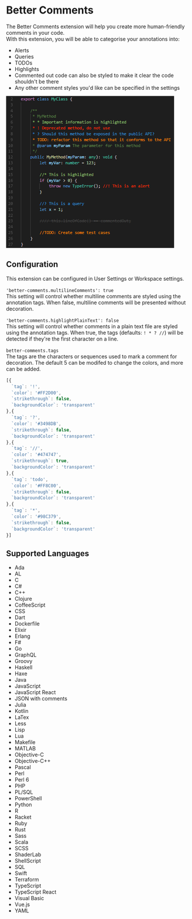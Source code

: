 # Better Comments

The Better Comments extension will help you create more human-friendly comments in your code.  
With this extension, you will be able to categorise your annotations into:
* Alerts
* Queries
* TODOs
* Highlights
* Commented out code can also be styled to make it clear the code shouldn't be there
* Any other comment styles you'd like can be specified in the settings

![Annotated code](images/better-comments.PNG)

## Configuration

This extension can be configured in User Settings or Workspace settings.


`'better-comments.multilineComments': true`  
 This setting will control whether multiline comments are styled using the annotation tags.
 When false, multiline comments will be presented without decoration.

`'better-comments.highlightPlainText': false`  
This setting will control whether comments in a plain text file are styled using the annotation tags.
When true, the tags (defaults: `! * ? //`) will be detected if they're the first character on a line.

`better-comments.tags`  
The tags are the characters or sequences used to mark a comment for decoration.
The default 5 can be modifed to change the colors, and more can be added.
```javascript
[{
  `tag`: '!',
  `color`: '#FF2D00',
  `strikethrough`: false,
  `backgroundColor`: 'transparent'
},{
  `tag`: '?',
  `color`: '#3498DB',
  `strikethrough`: false,
  `backgroundColor`: 'transparent'
},{
  `tag`: '//',
  `color`: '#474747',
  `strikethrough`: true,
  `backgroundColor`: 'transparent'
},{
  `tag`: 'todo',
  `color`: '#FF8C00',
  `strikethrough`: false,
  `backgroundColor`: 'transparent'
},{
  `tag`: '*',
  `color`: '#98C379',
  `strikethrough`: false,
  `backgroundColor`: 'transparent'
}]
```

## Supported Languages

* Ada
* AL
* C
* C#
* C++
* Clojure
* CoffeeScript
* CSS
* Dart
* Dockerfile
* Elixir
* Erlang
* F#
* Go
* GraphQL
* Groovy
* Haskell
* Haxe
* Java
* JavaScript
* JavaScript React
* JSON with comments
* Julia
* Kotlin
* LaTex
* Less
* Lisp
* Lua
* Makefile
* MATLAB
* Objective-C
* Objective-C++
* Pascal
* Perl
* Perl 6
* PHP
* PL/SQL
* PowerShell
* Python
* R
* Racket
* Ruby
* Rust
* Sass
* Scala
* SCSS
* ShaderLab
* ShellScript
* SQL
* Swift
* Terraform
* TypeScript
* TypeScript React
* Visual Basic
* Vue.js
* YAML
